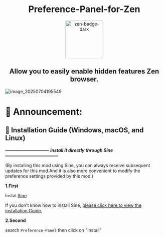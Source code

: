 <h1 align="center">Preference-Panel-for-Zen</h1>
<div align="center">
    <a href="https://zen-browser.app/">
        <img width="120" alt="zen-badge-dark" src="https://github.com/user-attachments/assets/d6ab3ddf-6630-4062-92d0-22497d2a3f9a" />
    </a>
</div>

<h2 align="center">Allow you to easily enable hidden features Zen browser. </h2>

![image_20250704195549](https://github.com/user-attachments/assets/39ea0408-e1a6-48dd-9cbc-619ed6156ceb)


# 🚀 Announcement:


## 🔖 **Installation Guide** (Windows, macOS, and Linux)
***—————————— install it directly through Sine ————————————***

(By installing this mod using Sine, you can always receive subsequent updates for this mod.And it is also more convenient to modify the preference settings provided by this mod.)

**1.First**

Instal [Sine](https://github.com/CosmoCreeper/Sine)

If you don't know how to install Sine, [please click here to view the installation Guide.](https://github.com/CosmoCreeper/Sine#%EF%B8%8F-installation)
       
**2.Second**

search `Preference-Panel` then click on "Install"
